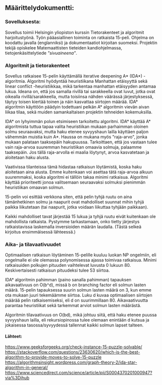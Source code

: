 ## Määrittelydokumentti:

### Sovelluksesta:
Sovellus toimii Helsingin yliopiston kurssin Tietorakenteet ja algoritmit harjoitustyönä. Työn pääasiallinen toiminta on ratkaista 15-peli. Ohjelma on koodattu javalla (englanniksi) ja dokumentaatiot kirjoitan suomeksi. Projektin tekijä opiskelee Matemaattisten tieteiden kandiohjelmassa, tietojenkäsittelytiede *"sivuaineena"*.

### Algoritmit ja tietorakenteet
Sovellus ratkaisee 15-pelin käyttämällä iterative deepening A* (IDA*) -algoritmia. Algoritmi hyödyntää heuristiikana Manhattan etäisyyttä sekä linear conflict -heuristiikkaa, mikä tarkentaa manhattan etäisyyden antamaa lukua. Ideana on, että jos samalla rivillä tai sarakkeella ovat luvut, jotka ovat oikealla rivillä/sarakkeella, mutta toisiinsa nähden väärässä järjestyksessä, täytyy toisen kiertää toinen ja näin kasvattaa siirtojen määrää. IDA* algoritmin käyttöön päädyin todettuani pelkän A* algoritmin vievän aivan liikaa tilaa, sekä muiden samankaltaisen projektin tehneiden kokemuksilla.

IDA* on lyhyimmän polun etsimiseen tarkoitettu algoritmi. IDA* käyttää A* algoritmista tuttua tapaa valita heuristiikan mukaan parhaimman oloinen solmu seuraavaksi, mutta haku etenee syvyyshaun lailla käyttäen paljon vähemmän muistia kuin A*. Haussa on mukana myös "raja-arvo", jonka mukaan palataan taaksepäin hakupuussa. Tarkoittaen, että jos vastaan tulee vain raja-arvoa suuremman heuristiikan omaavia solmuja, palaamme taaksepäin. Jos tällä raja-arvolla ei maalia löytynyt, arvoa kasvatetaan ja aloitetaan haku alusta.

Vaativissa tilanteissa tämä hidastaa ratkaisun löytämistä, koska haku aloitetaan aina alusta. Emme kuitenkaan voi asettaa tätä raja-arvoa alkuun suuremmaksi, koska algoritmi ei tällöin takaa minimi ratkaisua. Algoritmi käyttää prioriteetti jonoa valitsemaan seuraavaksi solmuksi pienimmän heuristiikan omaavan solmun.

15-pelin voi esittää verkkona siten, että pelin tyhjä ruutu on aina tämänhetkinen solmu ja naapurit ovat mahdolliset suunnat mihin tyhjä paikka liikutetaan (tai naapurit, jotka voidaan liikuttaa tyhjään paikkaan).

Kaikki mahdolliset tavat järjestää 15 lukua ja tyhjä ruutu eivät kuitenkaan ole mahdollista ratkaista. Pystymme tarkastamaan, onko tietty järjestys ratkaistavissa laskemalla inversioiden määrän laudalla. (Tästä selkeä kirjoitus ensimmäisessä lähteessä.)

### Aika- ja tilavaativuudet

Optimaalisen ratkaisun löytäminen 15-pelille kuuluu luokan NP ongelmiin, eli ongelmalle ei ole olemassa polynomisessa ajassa toimivaa ratkaisua. Minimi ratkaisuiden polkujen pituuden vaihtelevat luvusta 0 lukuun 80. Keskivertaisesti ratkaisun pituudeksi tulee 53 siirtoa.

IDA* algoritmin pahimman (paino sanalla pahimman) tapauksen aikavaativuus on O(b^d), missä b on branching factor eli solmun lasten määrä. 15-pelin tapauksessa suurin solmun lasten määrä on 3, kun emme ota mukaan juuri tekemäämme siirtoa. Luku d kuvaa optimaalisen siirtojen määrää pelin ratkaisemiseksi, eli d on suurimmillaan 80. Aikavaativuutta parantaa heuristiikat sekä tarkemmat arviot solmun lasten määrästä.

Algoritmin tilavaativuus on O(bd), mikä johtuu siitä, että haku etenee puussa syvyyshaun lailla, eli rekursiopinossa tulee olemaan enintään d kutsua ja jokaisessa tasossa/syvyydessä tallennat kaikki solmun lapset talteen.

#### Lähteet:

https://www.geeksforgeeks.org/check-instance-15-puzzle-solvable/ \
https://stackoverflow.com/questions/23630620/which-is-the-best-algorithm-to-provide-moves-to-solve-15-puzzle
https://algorithmsinsight.wordpress.com/graph-theory-2/ida-star-algorithm-in-general/
https://www.sciencedirect.com/science/article/pii/S0004370201000947?via%3Dihub
